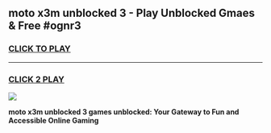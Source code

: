 
## moto x3m unblocked 3 - Play Unblocked Gmaes & Free #ognr3
<h3>
<a href="https://news.freeplayer.one?title=moto_x3m_unblocked_3&ref=03M">CLICK TO PLAY</a></h3>
<hr>

<h3>
<a href="https://news.freeplayer.one?title=moto_x3m_unblocked_3&ref=03M">CLICK 2 PLAY</a>
  
</h3>

<a href="https://news.freeplayer.one?title=moto_x3m_unblocked_3&ref=03M"><img src="https://clearcache.store/games.png"></a>


**moto x3m unblocked 3 games unblocked: Your Gateway to Fun and Accessible Online Gaming**
